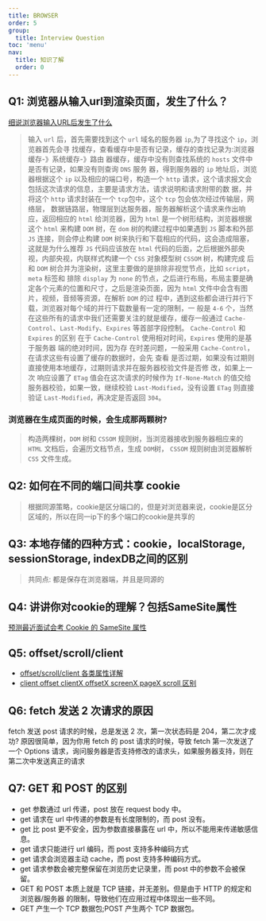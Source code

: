 ```yaml
---
title: BROWSER
order: 5
group:
  title: Interview Question
toc: 'menu'
nav:
  title: 知识了解
  order: 0
---
```


## Q1: 浏览器从输入url到渲染页面，发生了什么？

[细说浏览器输入URL后发生了什么](https://juejin.cn/post/6844904054074654728)

>输入 `url` 后，首先需要找到这个 `url` 域名的服务器 `ip`,为了寻找这个 `ip`，浏览器首先会寻 找缓存，查看缓存中是否有记录，缓存的查找记录为:浏览器缓存-》系统缓存-》路由 器缓存，缓存中没有则查找系统的 `hosts` 文件中是否有记录，如果没有则查询 `DNS` 服务 器，得到服务器的 `ip` 地址后，浏览器根据这个 `ip` 以及相应的端口号，构造一个 `http` 请求，这个请求报文会包括这次请求的信息，主要是请求方法，请求说明和请求附带的数 据，并将这个 `http` 请求封装在一个 `tcp`包中，这个 `tcp` 包会依次经过传输层，网络层， 数据链路层，物理层到达服务器，服务器解析这个请求来作出响应，返回相应的 `html` 给浏览器，因为 `html` 是一个树形结构，浏览器根据这个 `html` 来构建 `DOM` 树，在 `dom` 树的构建过程中如果遇到 `JS` 脚本和外部 `JS` 连接，则会停止构建 `DOM` 树来执行和下载相应的代码，这会造成阻塞，这就是为什么推荐 `JS` 代码应该放在 `html` 代码的后面，之后根据外部央视，内部央视，内联样式构建一个 `CSS` 对象模型树 `CSSOM` 树，构建完成 后和 `DOM` 树合并为渲染树，这里主要做的是排除非视觉节点，比如 `script`，`meta` 标签和 排除 `display` 为 `none` 的节点，之后进行布局，布局主要是确定各个元素的位置和尺寸，之后是渲染页面，因为 `html` 文件中会含有图片，视频，音频等资源，在解析 `DOM` 的过 程中，遇到这些都会进行并行下载，浏览器对每个域的并行下载数量有一定的限制，一 般是 `4-6` 个，当然在这些所有的请求中我们还需要关注的就是缓存，缓存一般通过 `Cache-Control`、`Last-Modify`、`Expires` 等首部字段控制。 `Cache-Control` 和 `Expires` 的区别 在于 `Cache-Control` 使用相对时间，`Expires` 使用的是基于服务器 端的绝对时间，因为存 在时差问题，一般采用 `Cache-Control`，在请求这些有设置了缓存的数据时，会先 查看 是否过期，如果没有过期则直接使用本地缓存，过期则请求并在服务器校验文件是否修 改，如果上一次 响应设置了 `ETag` 值会在这次请求的时候作为 `If-None-Match` 的值交给 服务器校验，如果一致，继续校验 `Last-Modified`，没有设置 `ETag` 则直接验证 `Last-Modified`，再决定是否返回 `304`。

### 浏览器在生成页面的时候，会生成那两颗树?

> 构造两棵树，`DOM` 树和 `CSSOM` 规则树，当浏览器接收到服务器相应来的 `HTML` 文档后，会遍历文档节点，生成 `DOM`树， `CSSOM` 规则树由浏览器解析 `CSS` 文件生成。

## Q2: 如何在不同的端口间共享 cookie

> 根据同源策略，cookie是区分端口的，但是对浏览器来说，cookie是区分区域的，所以在同一ip下的多个端口的cookie是共享的

## Q3: 本地存储的四种方式：cookie，localStorage, sessionStorage, indexDB之间的区别

> 共同点: 都是保存在浏览器端，并且是同源的

## Q4: 讲讲你对cookie的理解？包括SameSite属性

[预测最近面试会考 Cookie 的 SameSite 属性](https://juejin.cn/post/6844904095711494151)

## Q5: offset/scroll/client

- [offset/scroll/client 各类属性详解](https://juejin.cn/post/6940808773564891166#heading-2)
- [client offset clientX offsetX screenX pageX scroll 区别](https://juejin.cn/post/6920410669904822279)

## Q6: fetch 发送 2 次请求的原因

fetch 发送 post 请求的时候，总是发送 2 次，第一次状态码是 204，第二次才成功? 原因很简单，因为你用 fetch 的 post 请求的时候，导致 fetch 第一次发送了一个 Options 请求，询问服务器是否支持修改的请求头，如果服务器支持，则在第二次中发送真正的请求

## Q7: GET 和 POST 的区别

- get 参数通过 url 传递，post 放在 request body 中。
- get 请求在 url 中传递的参数是有长度限制的，而 post 没有。
- get 比 post 更不安全，因为参数直接暴露在 url 中，所以不能用来传递敏感信息。
- get 请求只能进行 url 编码，而 post 支持多种编码方式
- get 请求会浏览器主动 cache，而 post 支持多种编码方式。
- get 请求参数会被完整保留在浏览历史记录里，而 post 中的参数不会被保留。
- GET 和 POST 本质上就是 TCP 链接，并无差别。但是由于 HTTP 的规定和浏览器/服务器 的限制，导致他们在应用过程中体现出一些不同。
- GET 产生一个 TCP 数据包;POST 产生两个 TCP 数据包。
